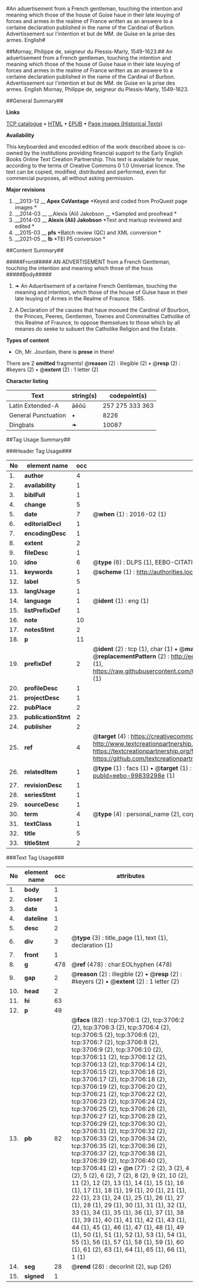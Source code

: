 #An aduertisement from a French gentleman, touching the intention and meaning which those of the house of Guise haue in their late leuying of forces and armes in the realme of France written as an answere to a certaine declaration published in the name of the Cardinal of Burbon. Advertissement sur l'intention et but de MM. de Guise en la prise des armes. English#

##Mornay, Philippe de, seigneur du Plessis-Marly, 1549-1623.##
An aduertisement from a French gentleman, touching the intention and meaning which those of the house of Guise haue in their late leuying of forces and armes in the realme of France written as an answere to a certaine declaration published in the name of the Cardinal of Burbon.
Advertissement sur l'intention et but de MM. de Guise en la prise des armes. English
Mornay, Philippe de, seigneur du Plessis-Marly, 1549-1623.

##General Summary##

**Links**

[TCP catalogue](http://www.ota.ox.ac.uk/tcp/)  • 
[HTML](http://tei.it.ox.ac.uk/tcp/Texts-HTML/free/B12/B12031.html)  • 
[EPUB](http://tei.it.ox.ac.uk/tcp/Texts-EPUB/free/B12/B12031.epub) • 
[Page images (Historical Texts)](https://historicaltexts.jisc.ac.uk/eebo-99839298_3706e)

**Availability**

This keyboarded and encoded edition of the work described above is co-owned by the
    institutions providing financial support to the Early English Books Online Text Creation
    Partnership. This text is available for reuse, according to the terms of  Creative Commons 0 1.0 Universal
    licence. The text can be copied, modified, distributed and performed, even for commercial
    purposes, all without asking permission.

**Major revisions**

1. __2013-12 __ __Apex CoVantage__ *Keyed and coded from ProQuest page images *
1. __2014-03 __ __Alexis (Ali) Jakobson __ *Sampled and proofread *
1. __2014-03 __ __Alexis (Ali) Jakobson__ *Text and markup reviewed and edited *
1. __2015-03 __ __pfs__ *Batch review (QC) and XML conversion *
1. __2021-05 __ __lb__ *TEI P5 conversion *

##Content Summary##

#####Front#####
AN ADVERTISEMENT from a French Gentleman, touching the intention and meaning which those of the hous
#####Body#####

1. ❧ An Aduertisement of a certaine French Gentleman, touching the meaning and intention, which those of the house of Guise haue in their late leuying of Armes in the Realme of Fraunce. 1585.

1. A Declaration of the causes that haue mooued the Cardinal of Bourbon, the Princes, Peeres, Gentlemen, Townes and Comminalties Catholike of this Realme of Fraunce, to oppose themselues to those which by all meanes do seeke to subuert the Catholike Religion and the Estate.

**Types of content**

  * Oh, Mr. Jourdain, there is **prose** in there!

There are 2 **omitted** fragments! 
 @__reason__ (2) : illegible (2)  •  @__resp__ (2) : #keyers (2)  •  @__extent__ (2) : 1 letter (2)

**Character listing**


|Text|string(s)|codepoint(s)|
|---|---|---|
|Latin Extended-A|āēōū|257 275 333 363|
|General Punctuation|•|8226|
|Dingbats|❧|10087|

##Tag Usage Summary##

###Header Tag Usage###

|No|element name|occ|attributes|
|---|---|---|---|
|1.|__author__|4||
|2.|__availability__|1||
|3.|__biblFull__|1||
|4.|__change__|5||
|5.|__date__|7| @__when__ (1) : 2016-02 (1)|
|6.|__editorialDecl__|1||
|7.|__encodingDesc__|1||
|8.|__extent__|2||
|9.|__fileDesc__|1||
|10.|__idno__|6| @__type__ (6) : DLPS (1), EEBO-CITATION (1), VID (1), EEBO-PROQUEST (1), STC (2)|
|11.|__keywords__|1| @__scheme__ (1) : http://authorities.loc.gov/ (1)|
|12.|__label__|5||
|13.|__langUsage__|1||
|14.|__language__|1| @__ident__ (1) : eng (1)|
|15.|__listPrefixDef__|1||
|16.|__note__|10||
|17.|__notesStmt__|2||
|18.|__p__|11||
|19.|__prefixDef__|2| @__ident__ (2) : tcp (1), char (1)  •  @__matchPattern__ (2) : ([0-9\-]+):([0-9IVX]+) (1), (.+) (1)  •  @__replacementPattern__ (2) : http://eebo.chadwyck.com/downloadtiff?vid=$1&page=$2 (1), https://raw.githubusercontent.com/textcreationpartnership/Texts/master/tcpchars.xml#$1 (1)|
|20.|__profileDesc__|1||
|21.|__projectDesc__|1||
|22.|__pubPlace__|2||
|23.|__publicationStmt__|2||
|24.|__publisher__|2||
|25.|__ref__|4| @__target__ (4) : https://creativecommons.org/publicdomain/zero/1.0/ (1), http://www.textcreationpartnership.org/docs/. (1), https://textcreationpartnership.org/faq/#faq05 (1), https://github.com/textcreationpartnership (1)|
|26.|__relatedItem__|1| @__type__ (1) : facs (1)  •  @__target__ (1) : https://data.historicaltexts.jisc.ac.uk/view?pubId=eebo-99839298e (1)|
|27.|__revisionDesc__|1||
|28.|__seriesStmt__|1||
|29.|__sourceDesc__|1||
|30.|__term__|4| @__type__ (4) : personal_name (2), corporate_name (1), geographic_name (1)|
|31.|__textClass__|1||
|32.|__title__|5||
|33.|__titleStmt__|2||


###Text Tag Usage###

|No|element name|occ|attributes|
|---|---|---|---|
|1.|__body__|1||
|2.|__closer__|1||
|3.|__date__|1||
|4.|__dateline__|1||
|5.|__desc__|2||
|6.|__div__|3| @__type__ (3) : title_page (1), text (1), declaration (1)|
|7.|__front__|1||
|8.|__g__|478| @__ref__ (478) : char:EOLhyphen (478)|
|9.|__gap__|2| @__reason__ (2) : illegible (2)  •  @__resp__ (2) : #keyers (2)  •  @__extent__ (2) : 1 letter (2)|
|10.|__head__|2||
|11.|__hi__|63||
|12.|__p__|49||
|13.|__pb__|82| @__facs__ (82) : tcp:3706:1 (2), tcp:3706:2 (2), tcp:3706:3 (2), tcp:3706:4 (2), tcp:3706:5 (2), tcp:3706:6 (2), tcp:3706:7 (2), tcp:3706:8 (2), tcp:3706:9 (2), tcp:3706:10 (2), tcp:3706:11 (2), tcp:3706:12 (2), tcp:3706:13 (2), tcp:3706:14 (2), tcp:3706:15 (2), tcp:3706:16 (2), tcp:3706:17 (2), tcp:3706:18 (2), tcp:3706:19 (2), tcp:3706:20 (2), tcp:3706:21 (2), tcp:3706:22 (2), tcp:3706:23 (2), tcp:3706:24 (2), tcp:3706:25 (2), tcp:3706:26 (2), tcp:3706:27 (2), tcp:3706:28 (2), tcp:3706:29 (2), tcp:3706:30 (2), tcp:3706:31 (2), tcp:3706:32 (2), tcp:3706:33 (2), tcp:3706:34 (2), tcp:3706:35 (2), tcp:3706:36 (2), tcp:3706:37 (2), tcp:3706:38 (2), tcp:3706:39 (2), tcp:3706:40 (2), tcp:3706:41 (2)  •  @__n__ (77) : 2 (2), 3 (2), 4 (2), 5 (2), 6 (2), 7 (2), 8 (2), 9 (2), 10 (2), 11 (2), 12 (2), 13 (1), 14 (1), 15 (1), 16 (1), 17 (1), 18 (1), 19 (1), 20 (1), 21 (1), 22 (1), 23 (1), 24 (1), 25 (1), 26 (1), 27 (1), 28 (1), 29 (1), 30 (1), 31 (1), 32 (1), 33 (1), 34 (1), 35 (1), 36 (1), 37 (1), 38 (1), 39 (1), 40 (1), 41 (1), 42 (1), 43 (1), 44 (1), 45 (1), 46 (1), 47 (1), 48 (1), 49 (1), 50 (1), 51 (1), 52 (1), 53 (1), 54 (1), 55 (1), 56 (1), 57 (1), 58 (1), 59 (1), 60 (1), 61 (2), 63 (1), 64 (1), 65 (1), 66 (1), 1 (1)|
|14.|__seg__|28| @__rend__ (28) : decorInit (2), sup (26)|
|15.|__signed__|1||
